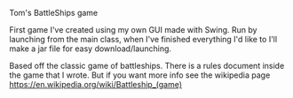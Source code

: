 Tom's BattleShips game

First game I've created using my own GUI made with Swing. Run by launching from the main class, when I've finished everything I'd like to I'll make a jar file for easy download/launching. 

Based off the classic game of battleships. There is a rules document inside the game that I wrote. But if you want more info see the wikipedia page https://en.wikipedia.org/wiki/Battleship_(game)
